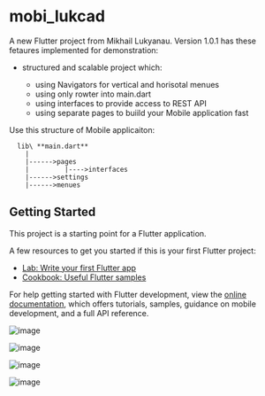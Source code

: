 # mobi_lukcad

A new Flutter project from Mikhail Lukyanau.
Version 1.0.1 has these fetaures implemented for demonstration:

  - structured and scalable project which:

    - using Navigators for vertical and horisotal menues
    - using only rowter into main.dart
    - using interfaces to provide access to REST API
    - using separate pages to buiild your Mobile application fast

Use this structure of Mobile applicaiton:

      lib\ **main.dart**
        |
        |------>pages
        |         |---->interfaces
        |------>settings
        |------>menues
        

## Getting Started

This project is a starting point for a Flutter application.

A few resources to get you started if this is your first Flutter project:

- [Lab: Write your first Flutter app](https://docs.flutter.dev/get-started/codelab)
- [Cookbook: Useful Flutter samples](https://docs.flutter.dev/cookbook)

For help getting started with Flutter development, view the
[online documentation](https://docs.flutter.dev/), which offers tutorials,
samples, guidance on mobile development, and a full API reference.

![image](https://github.com/lukcad/mobi_lukcad/assets/22641302/5c391f98-ebf6-49b8-b451-27015305eeef)


![image](https://github.com/lukcad/mobi_lukcad/assets/22641302/4705b9fe-9a59-4391-ae37-931f83dd77a3)


![image](https://github.com/lukcad/mobi_lukcad/assets/22641302/cfe69ea0-e89c-420f-8b73-933c1d75d980)


![image](https://github.com/lukcad/mobi_lukcad/assets/22641302/9fe69529-3dbd-4e43-b052-e8e7763952e7)
